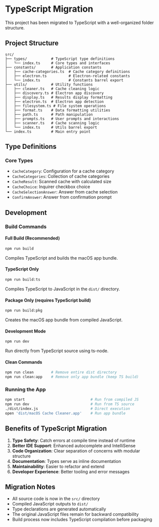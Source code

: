 # TypeScript Migration

This project has been migrated to TypeScript with a well-organized folder structure.

## Project Structure

```
src/
├── types/           # TypeScript type definitions
│   └── index.ts     # Core types and interfaces
├── constants/       # Application constants
│   ├── cache-categories.ts  # Cache category definitions
│   ├── electron.ts          # Electron-related constants
│   └── index.ts             # Constants barrel export
├── utils/           # Utility functions
│   ├── cleaner.ts   # Cache cleaning logic
│   ├── discovery.ts # Electron app discovery
│   ├── display.ts   # Results display formatting
│   ├── electron.ts  # Electron app detection
│   ├── filesystem.ts # File system operations
│   ├── format.ts    # Data formatting utilities
│   ├── path.ts      # Path manipulation
│   ├── prompts.ts   # User prompts and interactions
│   ├── scanner.ts   # Cache scanning logic
│   └── index.ts     # Utils barrel export
└── index.ts         # Main entry point
```

## Type Definitions

### Core Types

- `CacheCategory`: Configuration for a cache category
- `CacheCategories`: Collection of cache categories
- `CacheResult`: Scanned cache with calculated size
- `CacheChoice`: Inquirer checkbox choice
- `CacheSelectionAnswer`: Answer from cache selection
- `ConfirmAnswer`: Answer from confirmation prompt

## Development

### Build Commands

#### Full Build (Recommended)
```bash
npm run build
```
Compiles TypeScript and builds the macOS app bundle.

#### TypeScript Only
```bash
npm run build:ts
```
Compiles TypeScript to JavaScript in the `dist/` directory.

#### Package Only (requires TypeScript build)
```bash
npm run build:pkg
```
Creates the macOS app bundle from compiled JavaScript.

#### Development Mode
```bash
npm run dev
```
Run directly from TypeScript source using ts-node.

#### Clean Commands
```bash
npm run clean        # Remove entire dist directory
npm run clean:app    # Remove only app bundle (keep TS build)
```

### Running the App
```bash
npm start                              # Run from compiled JS
npm run dev                            # Run from TS source
./dist/index.js                        # Direct execution
open 'dist/macOS Cache Cleaner.app'    # Run app bundle
```

## Benefits of TypeScript Migration

1. **Type Safety**: Catch errors at compile time instead of runtime
2. **Better IDE Support**: Enhanced autocomplete and IntelliSense
3. **Code Organization**: Clear separation of concerns with modular structure
4. **Documentation**: Types serve as inline documentation
5. **Maintainability**: Easier to refactor and extend
6. **Developer Experience**: Better tooling and error messages

## Migration Notes

- All source code is now in the `src/` directory
- Compiled JavaScript outputs to `dist/`
- Type declarations are generated automatically
- The original JavaScript files remain for backward compatibility
- Build process now includes TypeScript compilation before packaging
